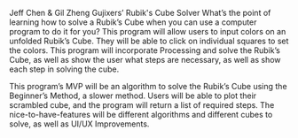 Jeff Chen & Gil Zheng
Gujixers’ Rubik's Cube Solver
   What’s the point of learning how to solve a Rubik’s Cube when you can use a computer program to do it for you? This program will allow users to input colors on an unfolded Rubik’s Cube. They will be able to click on individual squares to set the colors. This program will incorporate Processing and solve the Rubik’s Cube, as well as show the user what steps are necessary, as well as show each step in solving the cube.

  This program’s MVP will be an algorithm to solve the Rubik’s Cube using the Beginner’s Method, a slower method. Users will be able to plot their scrambled cube, and the program will return a list of required steps. 
  The nice-to-have-features will be different algorithms and different cubes to solve, as well as UI/UX Improvements.


    
